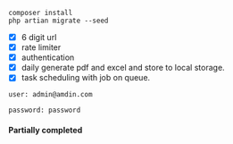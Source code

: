 ```
composer install
php artian migrate --seed
```


- [X] 6 digit url
- [X] rate limiter
- [X] authentication
- [X] daily generate pdf and excel and store to local storage.
- [X] task scheduling with job on queue.

```
user: admin@amdin.com
```
```
password: password
```

#### Partially completed

